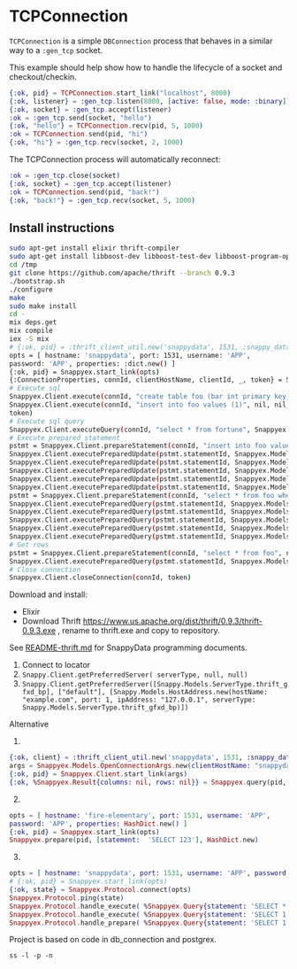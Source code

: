 TCPConnection
=============

`TCPConnection` is a simple `DBConnection` process that behaves in a
similar way to a `:gen_tcp` socket.

This example should help show how to handle the lifecycle of a socket
and checkout/checkin.

```elixir
{:ok, pid} = TCPConnection.start_link("localhost", 8000)
{:ok, listener} = :gen_tcp.listen(8000, [active: false, mode: :binary])
{:ok, socket} = :gen_tcp.accept(listener)
:ok = :gen_tcp.send(socket, "hello")
{:ok, "hello"} = TCPConnection.recv(pid, 5, 1000)
:ok = TCPConnection.send(pid, "hi")
{:ok, "hi"} = :gen_tcp.recv(socket, 2, 1000)
```
The TCPConnection process will automatically reconnect:
```elixir
:ok = :gen_tcp.close(socket)
{:ok, socket} = :gen_tcp.accept(listener)
:ok = TCPConnection.send(pid, "back!")
{:ok, "back!"} = :gen_tcp.recv(socket, 5, 1000)
```

## Install instructions

```bash
sudo apt-get install elixir thrift-compiler
sudo apt-get install libboost-dev libboost-test-dev libboost-program-options-dev libevent-dev automake libtool flex bison pkg-config g++ libssl-dev 
cd /tmp 
git clone https://github.com/apache/thrift --branch 0.9.3
./bootstrap.sh
./configure 
make 
sudo make install
cd - 
mix deps.get
mix compile 
iex -S mix
# {:ok, pid} = :thrift_client_util.new('snappydata', 1531, :snappy_data_service_thrift, [])
opts = [ hostname: 'snappydata', port: 1531, username: 'APP',
password: 'APP', properties: :dict.new() ]
{:ok, pid} = Snappyex.start_link(opts)
{:ConnectionProperties, connId, clientHostName, clientId, _, token} = Snappyex.Client.openConnection(Snappyex.Models.OpenConnectionArgs.new(clientHostName: 'snappydata', clientID: "ElixirClient1|0x" <> Base.encode16(inspect self), userName: 'APP', password: 'APP',  security: Snappyex.Models.SecurityMechanism.plain,  tokenSize: 16, useStringForDecimal: false, properties: :dict.new()))
# Execute sql
Snappyex.Client.execute(connId, "create table foo (bar int primary key)", nil, nil, token)
Snappyex.Client.execute(connId, "insert into foo values (1)", nil, nil,
token)
# Execute sql query
Snappyex.Client.executeQuery(connId, "select * from fortune", Snappyex.Models.StatementAttrs.new(pendingTransactionAttrs: HashDict.new), token)
# Execute prepared statement
pstmt = Snappyex.Client.prepareStatement(connId, "insert into foo values (?)", nil, nil, token)
Snappyex.Client.executePreparedUpdate(pstmt.statementId, Snappyex.Models.Row.new(values: [Snappyex.Models.ColumnValue.new(i32_val: 1)]), token)
Snappyex.Client.executePreparedUpdate(pstmt.statementId, Snappyex.Models.Row.new(values: [Snappyex.Models.ColumnValue.new(i32_val: 2)]), token)
Snappyex.Client.executePreparedUpdate(pstmt.statementId, Snappyex.Models.Row.new(values: [Snappyex.Models.ColumnValue.new(i32_val: 3)]), token)
Snappyex.Client.executePreparedUpdate(pstmt.statementId, Snappyex.Models.Row.new(values: [Snappyex.Models.ColumnValue.new(i32_val: 4)]), token)
Snappyex.Client.executePreparedUpdate(pstmt.statementId, Snappyex.Models.Row.new(values: [Snappyex.Models.ColumnValue.new(i32_val: 5)]), token)
pstmt = Snappyex.Client.prepareStatement(connId, "select * from foo where bar=?", nil, nil, token)
Snappyex.Client.executePreparedQuery(pstmt.statementId, Snappyex.Models.Row.new(values: [Snappyex.Models.ColumnValue.new(i32_val: 1)]), token)
Snappyex.Client.executePreparedQuery(pstmt.statementId, Snappyex.Models.Row.new(values: [Snappyex.Models.ColumnValue.new(i32_val: 2)]), token)
Snappyex.Client.executePreparedQuery(pstmt.statementId, Snappyex.Models.Row.new(values: [Snappyex.Models.ColumnValue.new(i32_val: 3)]), token)
Snappyex.Client.executePreparedQuery(pstmt.statementId, Snappyex.Models.Row.new(values: [Snappyex.Models.ColumnValue.new(i32_val: 4)]), token)
Snappyex.Client.executePreparedQuery(pstmt.statementId, Snappyex.Models.Row.new(values: [Snappyex.Models.ColumnValue.new(i32_val: 5)]), token)
# Get rows
pstmt = Snappyex.Client.prepareStatement(connId, "select * from foo", nil, nil, token)
Snappyex.Client.executePreparedQuery(pstmt.statementId, Snappyex.Models.Row.new(values: []), token)  
# Close connection
Snappyex.Client.closeConnection(connId, token)
```
Download and install:

* Elixir
* Download Thrift https://www.us.apache.org/dist/thrift/0.9.3/thrift-0.9.3.exe 
, rename to thrift.exe and copy to repository.

See [README-thrift.md](https://github.com/SnappyDataInc/snappydata/blob/master/snappy-tools/README-thrift.md) for SnappyData programming documents.

1. Connect to locator
2. `Snappy.Client.getPreferredServer(
      serverType, null, null)`
3. `Snappy.Client.getPreferredServer([Snappy.Models.ServerType.thrift_gfxd_bp], ["default"], [Snappy.Models.HostAddress.new(hostName: "example.com", port: 1, ipAddress: "127.0.0.1", serverType: Snappy.Models.ServerType.thrift_gfxd_bp)])`

Alternative

1.
```elixir
{:ok, client} = :thrift_client_util.new('snappydata', 1531, :snappy_data_service_thrift, [])
args = Snappyex.Models.OpenConnectionArgs.new(clientHostName: "snappydata", clientID: "ElixirClient1|0x" <> Base.encode16(inspect self), port: 1531, userName: "APP", password: "APP",  security: Snappyex.Models.SecurityMechanism.plain,  tokenSize: 16, useStringForDecimal: false, properties: :dict.new())
{:ok, pid} = Snappyex.Client.start_link(args)
{:ok, %Snappyex.Result{columns: nil, rows: nil}} = Snappyex.query(pid, 'SELECT 1', HashDict.new, [])
```
2.
```elixir
opts = [ hostname: 'fire-elementary', port: 1531, username: 'APP',
password: 'APP', properties: HashDict.new() ]
{:ok, pid} = Snappyex.start_link(opts)
Snappyex.prepare(pid, [statement:  'SELECT 123'], HashDict.new)
```
3.
```elixir
opts = [ hostname: 'snappydata', port: 1531, username: 'APP', password: 'APP', properties: :dict.new]
# {:ok, pid} = Snappyex.start_link(opts)
{:ok, state} = Snappyex.Protocol.connect(opts)
Snappyex.Protocol.ping(state)
Snappyex.Protocol.handle_execute( %Snappyex.Query{statement: 'SELECT * FROM NEWTABLE'}, HashDict.new, [], state)
Snappyex.Protocol.handle_execute( %Snappyex.Query{statement: 'SELECT 1'}, HashDict.new, [], state)
Snappyex.Protocol.handle_prepare( %Snappyex.Query{statement: 'SELECT 1'}, %{}, state)
```

Project is based on code in db_connection and postgrex.

```
ss -l -p -n
```
